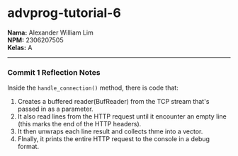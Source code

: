 # advprog-tutorial-6
**Nama:** Alexander William Lim  
**NPM:** 2306207505  
**Kelas:** A

---
### Commit 1 Reflection Notes
Inside the `handle_connection()` method, there is code that: 
1. Creates a buffered reader(BufReader) from the TCP stream that's passed in as a parameter.
2. It also read lines from the HTTP request until it encounter an empty line (this marks the end of the HTTP headers).
3. It then unwraps each line result and collects thme into a vector.
4. FInally, it prints the entire HTTP request to the console in a debug format.


